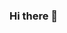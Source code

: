 ### Hi there 👋

<!--
**paularassiga/paularassiga** is a ✨ _special_ ✨ repository because its `README.md` (this file) appears on your GitHub profile.

- 🔭 I’m currently working on my personal e-commerce businesses
- 🌱 I’m currently learning coding & UX/UI design
- 👯 I’m looking to collaborate on more online projects!
- 💬 Ask me anything (hopefully I will be able to help)
- 📫 How to reach me: paularassiga@gmail.com
- 😄 Pronouns: Pau, Pauli
- ⚡ Fun fact: I actually prefer speaking spanish
-->
